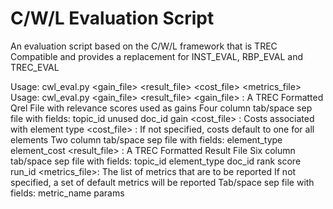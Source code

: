 # C/W/L Evaluation Script
An evaluation script based on the C/W/L framework that is TREC Compatible and provides a replacement for INST_EVAL, RBP_EVAL and TREC_EVAL


Usage: cwl_eval.py <gain_file> <result_file> <cost_file> <metrics_file>
Usage: cwl_eval.py <gain_file> <result_file>
<gain_file>   : A TREC Formatted Qrel File with relevance scores used as gains
                Four column tab/space sep file with fields: topic_id unused doc_id gain
<cost_file>   : Costs associated with element type
<cost_file>   : If not specified, costs default to one for all elements
                Two column tab/space sep file with fields: element_type element_cost
<result_file> : A TREC Formatted Result File
                Six column tab/space sep file with fields: topic_id element_type doc_id rank score run_id
<metrics_file>: The list of metrics that are to be reported
                If not specified, a set of default metrics will be reported
                Tab/space sep file with fields: metric_name params
